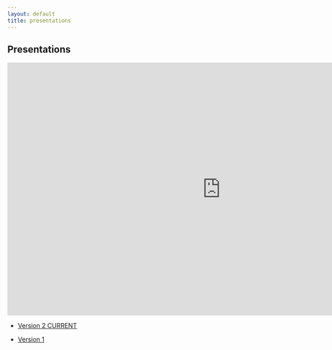 ```yaml
---
layout: default
title: presentations
---
```


## Presentations

<iframe src="https://docs.google.com/presentation/d/e/2PACX-1vTfukFZqAqKzVnTcR673xlTxSDcRwkolWOXThSkU-oeq0dja9Dns_WpgjJPEp83cSou4S8U32w88s9S/embed?start=false&loop=false&delayms=3000" frameborder="0" width="960" height="569" allowfullscreen="true" mozallowfullscreen="true" webkitallowfullscreen="true"></iframe>

- [Version 2 CURRENT](https://docs.google.com/presentation/d/e/2PACX-1vTfukFZqAqKzVnTcR673xlTxSDcRwkolWOXThSkU-oeq0dja9Dns_WpgjJPEp83cSou4S8U32w88s9S/embed?start=false&loop=false&delayms=3000)

- [Version 1](https://docs.google.com/presentation/d/e/2PACX-1vR1dPlYbhBLd7MNK0Syzx6cvporaqJmX8MhGRGcSCGdW5fqJyMB-sAE_-4uF2wVtS0guIR4nCPAYCFB/embed?start=false&loop=false&delayms=3000)
